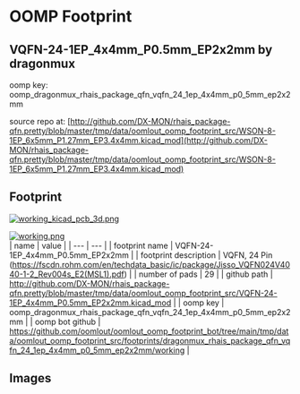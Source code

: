 # OOMP Footprint  
## VQFN-24-1EP_4x4mm_P0.5mm_EP2x2mm  by dragonmux  
  
oomp key: oomp_dragonmux_rhais_package_qfn_vqfn_24_1ep_4x4mm_p0_5mm_ep2x2mm  
  
source repo at: [http://github.com/DX-MON/rhais_package-qfn.pretty/blob/master/tmp/data/oomlout_oomp_footprint_src/WSON-8-1EP_6x5mm_P1.27mm_EP3.4x4mm.kicad_mod](http://github.com/DX-MON/rhais_package-qfn.pretty/blob/master/tmp/data/oomlout_oomp_footprint_src/WSON-8-1EP_6x5mm_P1.27mm_EP3.4x4mm.kicad_mod)  
## Footprint  
  
[![working_kicad_pcb_3d.png](working_kicad_pcb_3d_600.png)](working_kicad_pcb_3d.png)  
  
[![working.png](working_600.png)](working.png)  
| name | value | 
| --- | --- | 
| footprint name | VQFN-24-1EP_4x4mm_P0.5mm_EP2x2mm | 
| footprint description | VQFN, 24 Pin (https://fscdn.rohm.com/en/techdata_basic/ic/package/Jisso_VQFN024V4040-1-2_Rev004s_E2(MSL1).pdf) | 
| number of pads | 29 | 
| github path | http://github.com/DX-MON/rhais_package-qfn.pretty/blob/master/tmp/data/oomlout_oomp_footprint_src/VQFN-24-1EP_4x4mm_P0.5mm_EP2x2mm.kicad_mod | 
| oomp key | oomp_dragonmux_rhais_package_qfn_vqfn_24_1ep_4x4mm_p0_5mm_ep2x2mm | 
| oomp bot github | https://github.com/oomlout/oomlout_oomp_footprint_bot/tree/main/tmp/data/oomlout_oomp_footprint_src/footprints/dragonmux_rhais_package_qfn_vqfn_24_1ep_4x4mm_p0_5mm_ep2x2mm/working | 
## Images  
